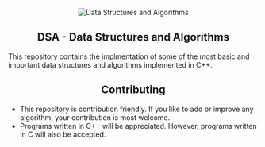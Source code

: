 <p align="center">
  <img src="https://github.com/Manvityagi/Data-Structures-and-Algorithms/raw/master/assets/ds.png" alt="Data Structures and Algorithms"/>
</p>

<h2 align="center">DSA - Data Structures and Algorithms</h2>

This repository contains the implmentation of some of the most basic and important data structures and algorithms implemented in C++. 

<h2 align="center">Contributing</h2>

* This repository is contribution friendly. If you like to add or improve any algorithm, your contribution is most welcome. 
* Programs written in C++ will be appreciated. However, programs written in C will also be accepted. 

